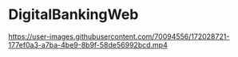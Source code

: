 # DigitalBankingWeb

https://user-images.githubusercontent.com/70094556/172028721-177ef0a3-a7ba-4be9-8b9f-58de56992bcd.mp4
